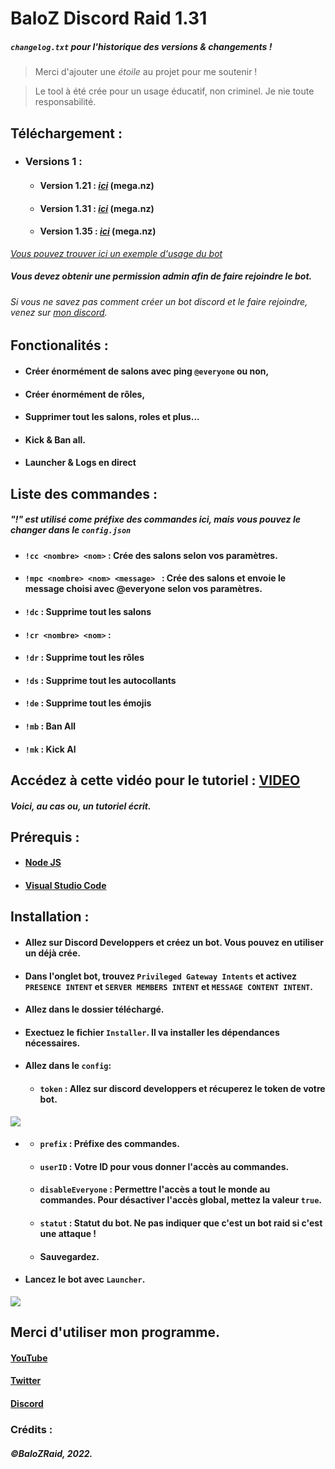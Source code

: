 # BaloZ Discord Raid 1.31
##### *`changelog.txt` pour l'historique des versions & changements !* 
> Merci d'ajouter une *étoile* au projet pour me soutenir !

> Le tool à été crée pour un usage éducatif, non criminel. Je nie toute responsabilité.

## Téléchargement :
- ### Versions 1 :
   - #### Version 1.21 : [*ici*](https://mega.nz/file/utIFxaAC#S__WVz23Xx5QjKSfAPrHHJQNe0U5onINlgSdUXAasq4) (mega.nz)
   - #### Version 1.31 : [*ici*](https://mega.nz/file/m4wDiB5R#pAe9WmsLpMqFvy-4tIDH1_XSbm86NaiI4MJtkbLkBKA) (mega.nz)
   - #### Version 1.35 : [*ici*](https://mega.nz/file/b9gBRarZ#7YOie_J1WEgW3NvZEEwK5qHBC70YheZpdYOFHsYdJAo) (mega.nz)

[*Vous pouvez trouver ici un exemple d'usage du bot*](https://youtu.be/fTIbYY5cihk)
##### *Vous devez obtenir une permission admin afin de faire rejoindre le bot.*
###### *Si vous ne savez pas comment créer un bot discord et le faire rejoindre, venez sur* [*mon discord*](https://discord.gg/zWPpBabVSe)*.*

## Fonctionalités : 
- #### Créer énormément de salons avec ping `@everyone` ou non, 
- #### Créer énormément de rôles,
- #### Supprimer tout les salons, roles et plus...
- #### Kick & Ban all.
- #### Launcher & Logs en direct

## Liste des commandes :
##### "!" est utilisé come préfixe des commandes ici, mais vous pouvez le changer dans le `config.json`
- #### `!cc <nombre> <nom>` : Crée des salons selon vos paramètres.
- #### `!mpc <nombre> <nom> <message> ` : Crée des salons et envoie le message choisi avec @everyone selon vos paramètres.
- #### `!dc` : Supprime tout les salons
- #### `!cr <nombre> <nom>` :
- #### `!dr` : Supprime tout les rôles
- #### `!ds` : Supprime tout les autocollants
- #### `!de` : Supprime tout les émojis
- #### `!mb` : Ban All 
- #### `!mk` : Kick Al

## Accédez à cette vidéo pour le tutoriel : [VIDEO](https://youtu.be/iD1nOjTJsEE)

##### Voici, au cas ou, un tutoriel écrit.

## Prérequis : 
 - #### [Node JS](https://nodejs.org/en/download/)
 - #### [Visual Studio Code](https://code.visualstudio.com/Download)

## Installation :
- #### Allez sur Discord Developpers et créez un bot. Vous pouvez en utiliser un déjà crée.
- #### Dans l'onglet bot, trouvez `Privileged Gateway Intents` et activez `PRESENCE INTENT` et `SERVER MEMBERS INTENT` et `MESSAGE CONTENT INTENT`.
- #### Allez dans le dossier téléchargé.
- #### Exectuez le fichier `Installer`. Il va installer les dépendances nécessaires.
- #### Allez dans le `config`:
    - #### `token` : Allez sur discord developpers et récuperez le token de votre bot.
![](https://i.imgur.com/adKT80V.png)
 - ####
    - #### `prefix` : Préfixe des commandes.
    - #### `userID` : Votre ID pour vous donner l'accès au commandes.
    - #### `disableEveryone` : Permettre l'accès a tout le monde au commandes. Pour désactiver l'accès global, mettez la valeur `true`.
    - #### `statut` : Statut du bot. Ne pas indiquer que c'est un bot raid si c'est une attaque ! 
    - #### Sauvegardez.
- #### Lancez le bot avec `Launcher`.

![](https://i.imgur.com/zV1eRNc.png)

## Merci d'utiliser mon programme.

#### [YouTube](https://www.youtube.com/c/BaloZ)
#### [Twitter](https://www.twitter.com/officialbaloz)
#### [Discord](https://discord.gg/zWPpBabVSe)

### Crédits : 
##### ©BaloZRaid, 2022.
